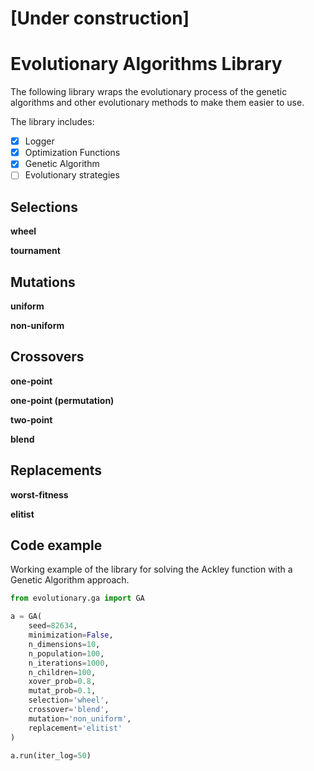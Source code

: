 # [Under construction]

# Evolutionary Algorithms Library

The following library wraps the evolutionary process of the genetic algorithms and other evolutionary methods to make them easier to use. 

The library includes:
- [x] Logger
- [x] Optimization Functions
- [x] Genetic Algorithm
- [ ] Evolutionary strategies

## Selections
**wheel**

**tournament**

## Mutations

**uniform**

**non-uniform**

## Crossovers
**one-point**

**one-point (permutation)**

**two-point**

**blend**

## Replacements
**worst-fitness**

**elitist**

## Code example
Working example of the library for solving the Ackley function with a Genetic Algorithm approach.

```python
from evolutionary.ga import GA

a = GA(
    seed=82634,
    minimization=False,
    n_dimensions=10,
    n_population=100,
    n_iterations=1000,
    n_children=100,
    xover_prob=0.8,
    mutat_prob=0.1,
    selection='wheel',
    crossover='blend',
    mutation='non_uniform',
    replacement='elitist'
)

a.run(iter_log=50)
```
